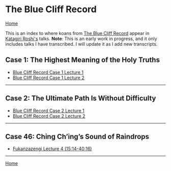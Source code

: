 # The Blue Cliff Record

[Home](index.md)

This is an index to where koans from [The Blue Cliff Record](glossary#blue-cliff-record) appear in [Katagiri Roshi's](glossary#katagiri) talks. **Note**: This is an early work in progress, and it only includes talks I have transcribed. I will update it as I add new transcripts.

<a name="case-1"></a>
## Case 1: The Highest Meaning of the Holy Truths

- [Blue Cliff Record Case 1 Lecture 1](1979-11-17-BlueCliffRecordCase1Lecture1)
- [Blue Cliff Record Case 1 Lecture 2](1979-11-18-BlueCliffRecordCase1Lecture2)

-------

<a name="case-2"></a>
## Case 2: The Ultimate Path Is Without Difficulty

- [Blue Cliff Record Case 2 Lecture 1](1980-01-19-BlueCliffRecordCase2Lecture1)
- [Blue Cliff Record Case 2 Lecture 2](1979-11-18-BlueCliffRecordCase1Lecture2)

-------

<a name="case-46"></a>
## Case 46: Ching Ch’ing’s Sound of Raindrops

- [Fukanzazengi Lecture 4 (15:14-40:16)](1979-06-12-Fukanzazengi-Lecture4#1514)

-------

[Home](index.md)
